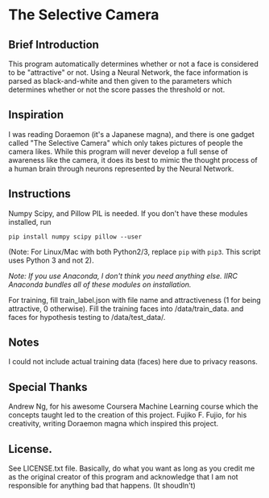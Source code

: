 # The Selective Camera

## Brief Introduction
This program automatically determines whether or not a face is considered to be
"attractive" or not. Using a Neural Network, the face information is parsed as
black-and-white and then given to the parameters which determines whether or
not the score passes the threshold or not.

## Inspiration
I was reading Doraemon (it's a Japanese magna), and there is one gadget called
"The Selective Camera" which only takes pictures of people the camera likes.
While this program will never develop a full sense of awareness like the camera,
it does its best to mimic the thought process of a human brain through neurons
represented by the Neural Network.

## Instructions
Numpy Scipy, and Pillow PIL is needed. If you don't have these modules installed, run

```pip install numpy scipy pillow --user```

(Note: For Linux/Mac with both Python2/3, replace `pip` with `pip3`.
This script uses Python 3 and not 2).

_Note: If you use Anaconda, I don't think you need anything else. 
IIRC Anaconda bundles all of these modules on installation._

For training, fill train_label.json with file name and attractiveness 
(1 for being attractive, 0 otherwise). Fill the training faces into <projectdir>/data/train_data.
and faces for hypothesis testing to <projectdir>/data/test_data/.

## Notes
I could not include actual training data (faces) here due to privacy reasons.

## Special Thanks
Andrew Ng, for his awesome Coursera Machine Learning course which the concepts
taught led to the creation of this project.
Fujiko F. Fujio, for his creativity, writing Doraemon magna which inspired
this project.

## License.
See LICENSE.txt file. Basically, do what you want as long as you credit me as the
original creator of this program and acknowledge that I am not responsible
for anything bad that happens. (It shoudln't)
